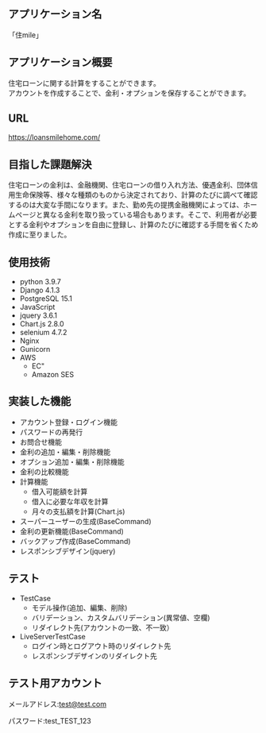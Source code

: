 ## アプリケーション名
 「住mile」
## アプリケーション概要
住宅ローンに関する計算をすることができます。  
アカウントを作成することで、金利・オプションを保存することができます。  
  
## URL
https://loansmilehome.com/

## 目指した課題解決
住宅ローンの金利は、金融機関、住宅ローンの借り入れ方法、優遇金利、団体信用生命保険等、様々な種類のものから決定されており、計算のたびに調べて確認するのは大変な手間になります。また、勤め先の提携金融機関によっては、ホームページと異なる金利を取り扱っている場合もあります。そこで、利用者が必要とする金利やオプションを自由に登録し、計算のたびに確認する手間を省くため作成に至りました。  

## 使用技術
- python 3.9.7
- Django 4.1.3
- PostgreSQL 15.1
- JavaScript
- jquery 3.6.1
- Chart.js 2.8.0
- selenium 4.7.2
- Nginx
- Gunicorn
- AWS
  - EC"
  - Amazon SES
 
## 実装した機能
- アカウント登録・ログイン機能
- パスワードの再発行
- お問合せ機能 
- 金利の追加・編集・削除機能
- オプション追加・編集・削除機能
- 金利の比較機能
- 計算機能
  - 借入可能額を計算
  - 借入に必要な年収を計算
  - 月々の支払額を計算(Chart.js)
- スーパーユーザーの生成(BaseCommand)
- 金利の更新機能(BaseCommand)
- バックアップ作成(BaseCommand)
- レスポンシブデザイン(jquery)

## テスト
- TestCase
  - モデル操作(追加、編集、削除)
  - バリデーション、カスタムバリデーション(異常値、空欄)
  - リダイレクト先(アカウントの一致、不一致）
- LiveServerTestCase
  - ログイン時とログアウト時のリダイレクト先
  - レスポンシブデザインのリダイレクト先
  
## テスト用アカウント
メールアドレス:test@test.com
  
パスワード:test_TEST_123
